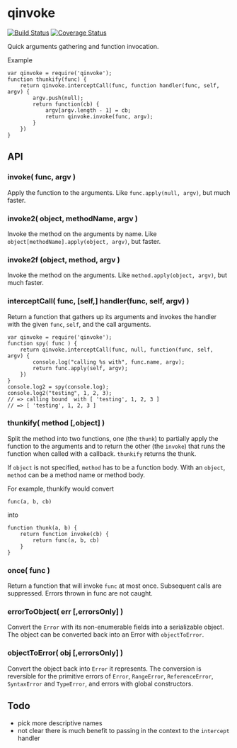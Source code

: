 qinvoke
=======

[![Build Status](https://travis-ci.org/andrasq/node-qinvoke.svg?branch=master)](https://travis-ci.org/andrasq/node-qinvoke)
[![Coverage Status](https://codecov.io/github/andrasq/node-qinvoke/coverage.svg?branch=master)](https://codecov.io/github/andrasq/node-qinvoke?branch=master)

Quick arguments gathering and function invocation.

Example

    var qinvoke = require('qinvoke');
    function thunkify(func) {
        return qinvoke.interceptCall(func, function handler(func, self, argv) {
            argv.push(null);
            return function(cb) {
                argv[argv.length - 1] = cb;
                return qinvoke.invoke(func, argv);
            }
        })
    }

API
---

### invoke( func, argv )

Apply the function to the arguments.  Like `func.apply(null, argv)`, but much
faster.

### invoke2( object, methodName, argv )

Invoke the method on the arguments by name.  Like `object[methodName].apply(object,
argv)`, but faster.

### invoke2f (object, method, argv )

Invoke the method on the arguments.  Like `method.apply(object, argv)`, but much
faster.

### interceptCall( func, [self,] handler(func, self, argv) )

Return a function that gathers up its arguments and invokes the handler
with the given `func`, `self`, and the call arguments.

    var qinvoke = require('qinvoke');
    function spy( func ) {
        return qinvoke.interceptCall(func, null, function(func, self, argv) {
            console.log("calling %s with", func.name, argv);
            return func.apply(self, argv);
        })
    }
    console.log2 = spy(console.log);
    console.log2("testing", 1, 2, 3);
    // => calling bound  with [ 'testing', 1, 2, 3 ]
    // => [ 'testing', 1, 2, 3 ]

### thunkify( method [,object] )

Split the method into two functions, one (the `thunk`) to partially apply the
function to the arguments and to return the other (the `invoke`) that runs the
function when called with a callback.  `thunkify` returns the thunk.

If `object` is not specified, `method` has to be a function body.  With an
`object`, `method` can be a method name or method body.

For example, thunkify would convert

    func(a, b, cb)

into

    function thunk(a, b) {
        return function invoke(cb) {
            return func(a, b, cb)
        }
    }


### once( func )

Return a function that will invoke `func` at most once.  Subsequent calls are suppressed.
Errors thrown in func are not caught.

### errorToObject( err [,errorsOnly] )

Convert the `Error` with its non-enumerable fields into a serializable object.
The object can be converted back into an Error with `objectToError`.

### objectToError( obj [,errorsOnly] )

Convert the object back into `Error` it represents.  The conversion is reversible
for the primitive errors of `Error`, `RangeError`, `ReferenceError`, `SyntaxError`
and `TypeError`, and errors with global constructors.


Todo
----

- pick more descriptive names
- not clear there is much benefit to passing in the context to the `intercept` handler
